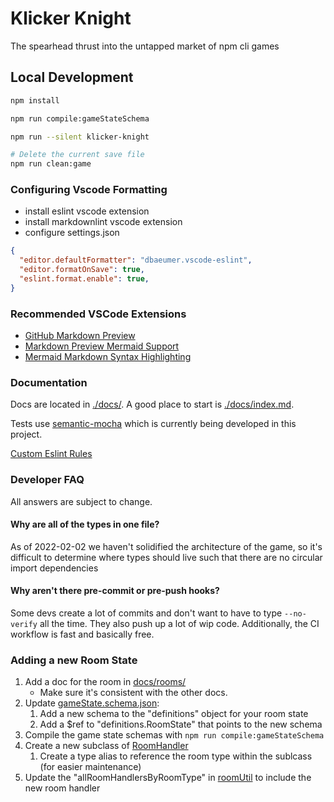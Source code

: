 # Klicker Knight

The spearhead thrust into the untapped market of npm cli games

## Local Development

```bash
npm install

npm run compile:gameStateSchema

npm run --silent klicker-knight

# Delete the current save file
npm run clean:game
```

### Configuring Vscode Formatting

- install eslint vscode extension
- install markdownlint vscode extension
- configure settings.json

```json
{
  "editor.defaultFormatter": "dbaeumer.vscode-eslint",
  "editor.formatOnSave": true,
  "eslint.format.enable": true,
}
```

### Recommended VSCode Extensions

- [GitHub Markdown Preview](https://marketplace.visualstudio.com/items?itemName=bierner.github-markdown-preview)
- [Markdown Preview Mermaid Support](https://marketplace.visualstudio.com/items?itemName=bierner.markdown-mermaid)
- [Mermaid Markdown Syntax Highlighting](https://marketplace.visualstudio.com/items?itemName=bpruitt-goddard.mermaid-markdown-syntax-highlighting)

### Documentation

Docs are located in [./docs/](./docs/). A good place to start is [./docs/index.md](./docs/index.md).

Tests use [semantic-mocha](./semantic-mocha/README.md) which is currently being developed in this project.

[Custom Eslint Rules](./eslint-local-rules/README.md)

### Developer FAQ

All answers are subject to change.

#### Why are all of the types in one file?

As of 2022-02-02 we haven't solidified the architecture of the game,
so it's difficult to determine where types should live such that there are no circular import dependencies

#### Why aren't there pre-commit or pre-push hooks?

Some devs create a lot of commits and don't want to have to type `--no-verify` all the time.
They also push up a lot of wip code. Additionally, the CI workflow is fast and basically free.

### Adding a new Room State

1. Add a doc for the room in [docs/rooms/](./docs/rooms/)
    - Make sure it's consistent with the other docs.
1. Update [gameState.schema.json](./src/utils/types/gameState.schema.json):
    1. Add a new schema to the "definitions" object for your room state
    1. Add a $ref to "definitions.RoomState" that points to the new schema
1. Compile the game state schemas with `npm run compile:gameStateSchema`
1. Create a new subclass of [RoomHandler](./src/roomHandlers/roomHandler.ts)
    1. Create a type alias to reference the room type within the sublcass (for easier maintenance)
1. Update the "allRoomHandlersByRoomType" in [roomUtil](./src/utils/roomUtil.ts) to include the new room handler
